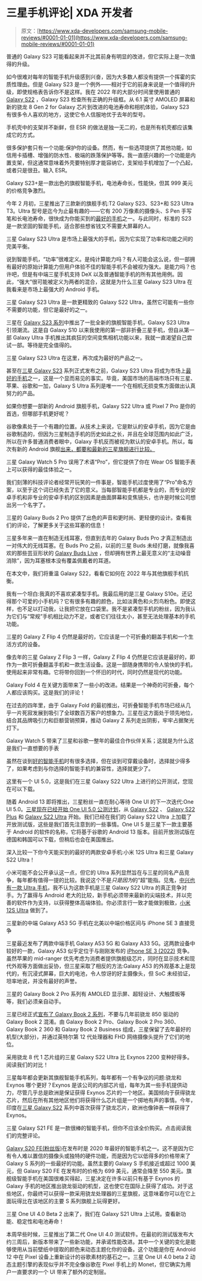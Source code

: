 # 三星手机评论| XDA 开发者

> 原文：[https://www.xda-developers.com/samsung-mobile-reviews/#0001-01-01](https://www.xda-developers.com/samsung-mobile-reviews/#0001-01-01)

[](/samsung-galaxy-s23-review/)

普通的 Galaxy S23 可能看起来并不比其前身有明显的改进，但它实际上是一次值得的升级。

如今很难对每年的智能手机升级感到兴奋，因为大多数人都没有提供一个挥霍的实质性理由。但是 Galaxy S23 是一个例外——相对于它的前身来说是一个值得的升级，即使规格表告诉你不是这样。我在 2022 年的大部分时间里使用普通的 [Galaxy S22](https://www.xda-developers.com/samsung-galaxy-s22-review/) ，Galaxy S23 检查所有正确的升级框。从 6.1 英寸 AMOLED 屏幕和新的骁龙 8 Gen 2 for Galaxy 芯片到改进的电池寿命和相机体验，Galaxy S23 有很多令人喜欢的地方，这使它令人信服地优于去年的型号。

[](/esr-kickstand-case-review/)

手机壳中的支架并不新鲜，但 ESR 的做法是独一无二的，也是所有机壳都应该集成它的方式。

很多保护套只有一个功能:保护你的设备。然而，有一些选项提供了其他功能，如信用卡插槽、增强的防水性、极端的跌落保护等等。我一直感兴趣的一个功能是内置支架，但这通常意味着外壳要特别厚才能容纳它，支架给手机增加了一个凸起，或者只是很丑。输入 ESR。

[](/samsung-galaxy-s23-plus-review/)

Galaxy S23+是一款出色的旗舰智能手机，电池寿命长，性能快，但其 999 美元的价格竞争激烈。

今年 2 月初，三星推出了三款新的旗舰手机:T2 Galaxy S23、S23+和 S23 Ultra T3。Ultra 型号是迄今为止最有趣的——它有 200 万像素的摄像头、S Pen 手写笔和长电池寿命，很快成为你能买到的[最好的手机](https://www.xda-developers.com/best-phones/)之一。与此同时，标准的 S23 是一款坚固的智能手机，适合那些想省钱又不需要大屏幕的人。

[](/samsung-galaxy-s23-ultra-performance-evaluation/)

三星 Galaxy S23 Ultra 是市场上最强大的手机，因为它实现了功率和功能之间的完美平衡。

说到智能手机，“功率”很难定义。是纯计算能力吗？有人可能会这么说，但一部拥有最好的原始计算能力但用户体验不佳的智能手机不会被视为强大。是能力吗？也许吧，但是有中端三星手机支持 DeX 以及普通智能手机的所有其他用例。因此，“强大”很可能被定义为两者的混合，这就是为什么三星 Galaxy S23 Ultra 在我看来是市场上最强大的 Android 手机。

[](/samsung-galaxy-s23-ultra-review/)

三星 Galaxy S23 Ultra 是一款更精致的 Galaxy S22 Ultra，虽然它可能有一些你不需要的功能，但它是最好的之一。

三星在 [Galaxy S23 系列](https://www.xda-developers.com/samsung-galaxy-s23-vs-s23-plus-vs-s23-ultra/)中推出了一批全新的旗舰智能手机，Galaxy S23 Ultra 引领潮流。这是自 Galaxy S10 以来我使用的第一部非折叠三星手机，但自从第一部 Galaxy Ultra 手机推出其疯狂的空间变焦相机功能以来，我就一直渴望自己尝试一部。等待是完全值得的。

[](/hands-on-samsung-galaxy-s23-ultra/)

三星 Galaxy S23 Ultra 在这里，再次成为最好的产品之一。

甚至在[三星 Galaxy S23](https://www.xda-developers.com/samsung-galaxy-s23/) 系列正式发布之前，Galaxy S23 Ultra 将成为市场上[最好的手机](https://www.xda-developers.com/best-phones/)之一，这是一个显而易见的事实。毕竟，美国市场的高端市场只有三星、苹果、谷歌和一加，Galaxy S Ultra 系列是唯一一个在相机无损变焦方面做出认真努力的产品。

[](/google-pixel-7-pro-vs-samsung-galaxy-s22-ultra/)

如果你想要一部新的 Android 旗舰手机，Galaxy S22 Ultra 或 Pixel 7 Pro 是你的首选，但哪部手机更好呢？

谷歌像素处于一个有趣的位置。从技术上来说，它是默认的安卓手机，因为它是由谷歌制造的，但因为三星制造手机的历史如此之长，并且在全球范围内如此广泛，所以在许多普通消费者眼中，Galaxy 手机反而被视为默认的安卓手机。所以，每次有新的 Android 旗舰[出来，都要和最新的三星旗舰进行比较。](https://www.xda-developers.com/best-android-phones/)

[](/samsung-galaxy-watch-5-pro-review/)

三星 Galaxy Watch 5 Pro 误用了术语“Pro”，但它提供了你在 Wear OS 智能手表上可以获得的最佳体验之一。

我们刻薄的科技评论者经常开玩笑的一件事是，智能手机过度使用了“Pro”命名方案，以至于这个词已经失去了它的意义。当每部智能手机都是专业的，而专业的安卓手机和非专业的安卓手机的区别因素是曲面屏幕和变焦镜头，也许是时候公司想出另一个名字了。

[](/samsung-galaxy-buds-2-pro-review/)

三星的 Galaxy Buds 2 Pro 提供了出色的声音和更时尚、更轻便的设计。查看我们的评论，了解更多关于这些耳塞的信息！

三星多年来一直在制造无线耳塞，但直到去年的 Galaxy Buds Pro 才真正制造出一对伟大的无线耳塞。在 Buds Pro 之前，以前的三星 Buds 未经打磨，就像我喜欢的那些芸豆形状的 [Galaxy Buds Live](https://www.xda-developers.com/samsung-galaxy-buds-live-review/) ，但却拥有世界上最无意义的“主动噪音消除”，因为耳塞根本没有覆盖佩戴者的耳道。

[](/samsung-galaxy-s22-long-term-review/)

在本文中，我们将重温 Galaxy S22，看看它如何在 2022 年与其他旗舰手机抗衡。

我有一个坦白:我真的不喜欢紧凑型手机。我最后用的是三星 Galaxy S10e。还记得那个可爱的小手机吗？它有很多有趣的颜色，比如淡黄色和火烈鸟粉色。即使这样，也不足以打动我，让我把它放在口袋里。我不是紧凑型手机的粉丝，因为我认为它们与“常规”手机相比动力不足，或者它们往往太小，甚至无法处理基本的手机功能。

[](/samsung-galaxy-z-flip-4-review/)

三星的 Galaxy Z Flip 4 仍然是最好的，它应该是一个可折叠的翻盖手机和一个生活方式的设备。

像去年的三星 Galaxy Z Flip 3 一样，Galaxy Z Flip 4 仍然是它应该是最好的，即作为一款可折叠翻盖手机和一款生活设备。这是一部随身携带的令人愉快的手机，使用起来非常有趣。它将带你回到一个怀旧的时代，同时仍然是现代的功能。

[](/samsung-galaxy-z-fold-4-review/)

Galaxy Fold 4 在关键方面带来了一些小的改进。结果是一个神奇的可折叠，每个人都应该购买。这是我们的评论！

在过去的四年里，由于 Galaxy Fold 的最初推出，可折叠智能手机市场已经从几乎一片死寂发展到吸引了全球数百万客户的想象力。三星在这方面处于领先地位，结合其品牌吸引力和巨额营销预算，推动 Galaxy Z 系列走出阴影，牢牢占据聚光灯下。

[](/samsung-galaxy-watch-5-review/)

Galaxy Watch 5 带来了三星和谷歌一整年的最佳合作伙伴关系；这就是为什么这是我们一直想要的手表

虽然在谈到[好的智能手机](https://www.xda-developers.com/best-phones/)时有很多选择，但在谈到可穿戴设备时，选择就少得多了，如果考虑到与你选择的智能手机的兼容性，选择就更少了。

[](/samsung-one-ui-5-open-beta-hands-on/)

这里有一个 UI 5.0，这是我们在三星 Galaxy S22 Ultra 上进行的公开测试，您现在可以下载。

随着 Android 13 即将推出，三星粉丝一直在耐心等待 One UI 的下一次迭代:One UI 5.0。[三星现在已经开始 One UI 5.0 公测计划](https://www.xda-developers.com/samsung-one-ui-5-beta-android-13-galaxy-s22/)，从 [Galaxy S22](https://www.xda-developers.com/samsung-galaxy-s22-review/) 、 [Galaxy S22 Plus](https://www.xda-developers.com/samsung-galaxy-s22-plus-review/) 和 [Galaxy S22 Ultra](https://www.xda-developers.com/samsung-galaxy-s22-ultra-review/) 开始。我们已经在我们的 Galaxy S22 Ultra 上加载了开放测试版，这些是我们首先注意到的一些事情。One UI 5 是三星下一款主要基于 Android 的软件的名称，它将基于谷歌的 Android 13 版本。目前开放测试版在德国和韩国可以下载，但稍后也会在美国推出。

[](/xiaomi-12s-ultra-vs-samsung-galaxy-s22-ultra/)

深入比较一下你今天能买到的最好的两款安卓手机:小米 12S Ultra 和三星 Galaxy S22 Ultra！

小米可能不会公开承认这一点，但它的 Ultra 系列显然旨在与三星的同名产品竞争，每年都有值得一提的比较。我说这个不是*只是因为*的“超”能指。见鬼，[中兴也有一款 Ultra 手机](https://www.xda-developers.com/zte-axon-40-ultra-review/)，我不认为这款手机是三星 Galaxy S22 Ultra 的真正竞争对手。为了赢得与 Android 老大的比较，新手机必须带来最新的尖端技术，并以完善的软件作为支持，以获得整体高端体验。你必须言行一致才能做到极致，[小米 12S Ultra](https://www.xda-developers.com/xiaomi-12s-ultra-review/) 做到了。

[](/samsung-galaxy-a53-5g-hands-on/)

三星新的中端 Galaxy A53 5G 手机在北美以中端价格区间与 iPhone SE 3 直接竞争

三星最近发布了两款中端手机 Galaxy A53 5G 和 Galaxy A33 5G。这两款设备中较好的一款，Galaxy A53 似乎定位于与刚刚发布的 [iPhone SE 3 (2022)](https://www.xda-developers.com/apple-iphone-se-3-review/) 竞争。虽然苹果的 mid-ranger 优先考虑为消费者提供旗舰级芯片，同时在显示技术和现代外观等方面做出妥协，但三星采取了相反的方法:Galaxy A53 的外观基本上是现代的，有沉浸式屏幕，巨大的电池，令人惊讶的好主摄像头，但 SoC 未经验证，坦率地说，并没有最好的声誉。

[](/samsung-galaxy-book-2-pro-hands-on/)

三星的 Galaxy Book 2 Pro 系列有 AMOLED 显示屏、超轻设计、大触摸板等等，我们必须亲自动手。

三星已经正式[宣布了 Galaxy Book 2 系列](https://www.xda-developers.com/samsungs-galaxy-book-2-12th-gen-oled-fhd-webcams/)，不要与几年前骁龙 850 驱动的 Galaxy Book 2 混淆。由 Galaxy Book 2 Pro、Galaxy Book 2 Pro 360、Galaxy Book 2 360 和 Galaxy Book 2 Business 组成，三星保留了去年最好的机型(大部分)，并通过英特尔第 12 代处理器和 FHD 网络摄像头提升了它们的地位。

[](/samsung-galaxy-s22-ultra-snapdragon-vs-exynos/)

采用骁龙 8 代 1 芯片组的三星 Galaxy S22 Ultra 比 Exynos 2200 变种好得多。阅读我们的对比！

三星每年都会更新其旗舰智能手机系列，每年都有一个有争议的问题:骁龙和 Exynos 哪个更好？Exynos 是该公司的内部芯片组，每年为其一些手机提供动力，尽管几乎总是欧洲是保证获得 Exynos 芯片的一个地区。美国倾向于获得骁龙芯片，然后在所有其他地区他们将获得什么芯片组是一个掷地有声的事情。今年，印度在[三星 Galaxy S22](https://xda-developers.com/samsung-galaxy-s22) 系列中首次获得了骁龙芯片，欧洲也像钟表一样获得了 Exynos。

[](/samsung-galaxy-s21-fe-review/)

三星 Galaxy S21 FE 是一款很棒的智能手机，但你不应该全价购买。点击阅读我们的完整评论。

[Galaxy S20 FE(粉丝版)](https://www.xda-developers.com/samsung-galaxy-s20-fe-review/)在发布时是 2020 年最好的智能手机之一。这不是因为它有令人难以置信的摄像头或独特的硬件功能，而是因为它以低得多的价格带来了 Galaxy S 系列的一些最好的功能。虽然主要的 Galaxy S 手机接近或超过 1000 美元，但 Galaxy S20 FE 在发布时的价格为 699 美元，通常会降至 550 美元。旗舰级智能手机在美国很难买得起，三星决定在许多以前只有基于 Exynos 的 Galaxy 手机的地区推出骁龙驱动的机型，这也使它在国际上获得了成功。对于这些地区，你最终可以获得一款采用骁龙处理器的三星旗舰，这意味着你可以在它上面玩得比在该地区的主要 S 系列旗舰上玩得更好。

[](/samsung-one-ui-4-0-beta-2-hands-on/)

三星 One UI 4.0 Beta 2 出来了，我们在 Galaxy S21 Ultra 上试用。查看新功能、稳定性和电池寿命！

本周早些时候，三星推出了第二代 One UI 4.0 测试软件。在最初的测试版发布大约三周后，新版本带来了一些新功能，并承诺性能改进。其中一个关键的变化是能够使用从当前壁纸中提取的颜色来动态主题化你的设备。这个功能是你在 Android 12 中在 Pixel 设备上重新设计的谷歌素材的基石之一。三星 One UI 4.0 beta 2 动态主题引擎的表现似乎并不完全像谷歌在 Pixel 手机上的 Monet，但它确实为用户一直要求的一个 UI 带来了额外的定制层。